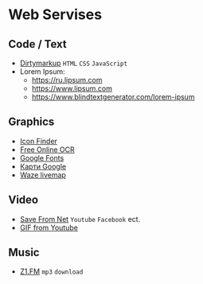 # Web Servises

## Code / Text

- [Dirtymarkup](https://www.10bestdesign.com/dirtymarkup/) `HTML` `CSS`  `JavaScript`
- Lorem Ipsum:
  - <https://ru.lipsum.com>
  - <https://www.lipsum.com>
  - <https://www.blindtextgenerator.com/lorem-ipsum>

## Graphics

- [Icon Finder](https://www.iconfinder.com)
- [Free Online OCR](https://www.newocr.com)
- [Google Fonts](https://fonts.google.com)
- [Карти Google](https://www.google.com.ua/maps)
- [Waze livemap](https://www.waze.com/ru/livemap)

## Video

- [Save From Net](https://uk.savefrom.net/) `Youtube` `Facebook` ect.
- [GIF from Youtube](https://ytcutter.com)

## Music

- [Z1.FM](https://z1.fm) `mp3` `download`
